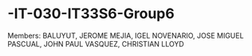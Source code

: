 # -IT-030-IT33S6-Group6
Members:
BALUYUT, JEROME
MEJIA, IGEL
NOVENARIO, JOSE MIGUEL
PASCUAL, JOHN PAUL
VASQUEZ, CHRISTIAN LLOYD
